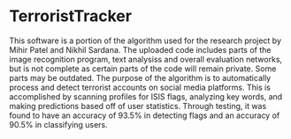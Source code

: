 # TerroristTracker
This software is a portion of the algorithm used for the research project by Mihir Patel and Nikhil Sardana. The uploaded code includes parts of the image recognition program, text analysiss and overall evaluation networks, but is not complete as certain parts of the code will remain private. Some parts may be outdated.
The purpose of the algorithm is to automatically process and detect terrorist accounts on social media platforms. This is accomplished by scanning profiles for ISIS flags, analyzing key words, and making predictions based off of user statistics. Through testing, it was found to have an accuracy of 93.5% in detecting flags and an accuracy of 90.5% in classifying users.